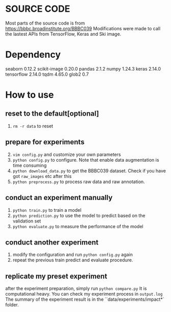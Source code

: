 # SOURCE CODE
Most parts of the source code is from https://bbbc.broadinstitute.org/BBBC039
Modifications were made to call the lastest APIs from TensorFlow, Keras and Ski image.

# Dependency
seaborn                       0.12.2
scikit-image                  0.20.0
pandas                        2.1.2
numpy                         1.24.3
keras                         2.14.0
tensorflow                    2.14.0
tqdm                          4.65.0
glob2                         0.7

# How to use
## reset to the default[optional]
1. `rm -r data` to reset 
## prepare for experiments
2. `vim config.py` and customize your own parameters
3. `python config.py` to configure. Note that enable data augmentation is time consuming
4. `python download_data.py` to get the BBBC039 dataset. Check if you have got `raw_images` etc after this
5. `python preprocess.py` to process raw data and raw annotation.

## conduct an experiment manually
1. `python train.py` to train a model
2. `python prediction.py` to use the model to predict based on the validation set
3. `python evaluate.py` to measure the performance of the model
## conduct another experiment
1. modify the configuration and run `python config.py` again
2. repeat the previous train predict and evaluate procedure.
## replicate my preset experiment
after the experiment preparation, simply run `python compare.py`
It is computational heavy. You can check my experiment process in `output.log`
The summary of the experiment result is in the ``data/experiments/impact*` folder.

